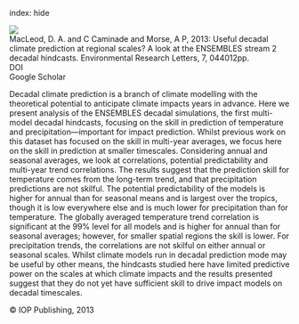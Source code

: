 index: hide

<div class="Citation">
    <div class="Citation-thumb CitationThumb-linked"  data-href="https://doi.org/10.1088/1748-9326/7/4/044012">
      <img src="https://static.claimspace.cloud/climate-study-static/refs/thumbs/11/MacLeod_et_al_2013-thumb.png" />
    </div>

  <div class="Citation-body">
    <div class="Citation-text">MacLeod, D. A. and C Caminade and Morse, A P, 2013: Useful decadal climate prediction at regional scales? A look at the ENSEMBLES stream 2 decadal hindcasts. <span class="Article-journal">Environmental Research Letters, </span><span class="Article-volume">7, </span>044012pp.</div>
    <div class="Citation-links">
      <div class="CitationLink" data-href="https://doi.org/10.1088/1748-9326/7/4/044012">
        <div class="CitationLink-icon CitationLink-Doi"></div>
        <div class="CitationLink-text">DOI</div>
      </div>
      <div class="CitationLink" data-href="https://scholar.google.com/scholar?q=10.1088/1748-9326/7/4/044012">
        <div class="CitationLink-icon CitationLink-Scholar"></div>
        <div class="CitationLink-text">Google Scholar</div>
      </div>
    </div>
  </div>
</div>

Decadal climate prediction is a branch of climate modelling with the theoretical potential to anticipate climate impacts years in advance. Here we present analysis of the ENSEMBLES decadal simulations, the first multi-model decadal hindcasts, focusing on the skill in prediction of temperature and precipitation—important for impact prediction. Whilst previous work on this dataset has focused on the skill in multi-year averages, we focus here on the skill in prediction at smaller timescales. Considering annual and seasonal averages, we look at correlations, potential predictability and multi-year trend correlations.  The results suggest that the prediction skill for temperature comes from the long-term trend, and that precipitation predictions are not skilful. The potential predictability of the models is higher for annual than for seasonal means and is largest over the tropics, though it is low everywhere else and is much lower for precipitation than for temperature. The globally averaged temperature trend correlation is significant at the 99% level for all models and is higher for annual than for seasonal averages; however, for smaller spatial regions the skill is lower. For precipitation trends, the correlations are not skilful on either annual or seasonal scales.  Whilst climate models run in decadal prediction mode may be useful by other means, the hindcasts studied here have limited predictive power on the scales at which climate impacts and the results presented suggest that they do not yet have sufficient skill to drive impact models on decadal timescales.

<div class="Citation-copy">
&copy; IOP Publishing, 2013
</div>